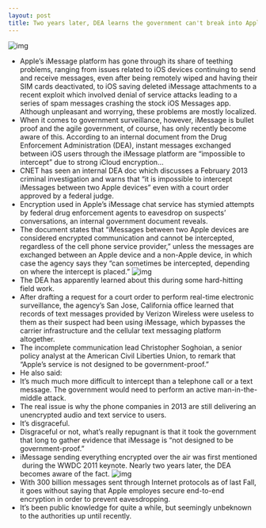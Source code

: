 ```yaml
---
layout: post
title: Two years later, DEA learns the government can't break into Apple’s iMessage
---
```

![img](http://media.idownloadblog.com/wp-content/uploads/2012/11/WWDC-2011-keynote-Scott-Forstall-iMessage-logo-slide.jpg)
* Apple’s iMessage platform has gone through its share of teething problems, ranging from issues related to iOS devices continuing to send and receive messages, even after being remotely wiped and having their SIM cards deactivated, to iOS saving deleted iMessage attachments to a recent exploit which involved denial of service attacks leading to a series of spam messages crashing the stock iOS Messages app. Although unpleasant and worrying, these problems are mostly localized.
* When it comes to government surveillance, however, iMessage is bullet proof and the agile government, of course, has only recently become aware of this. According to an internal document from the Drug Enforcement Administration (DEA), instant messages exchanged between iOS users through the iMessage platform are “impossible to intercept” due to strong iCloud encryption…
* CNET has seen an internal DEA doc which discusses a February 2013 criminal investigation and warns that “it is impossible to intercept iMessages between two Apple devices” even with a court order approved by a federal judge.
* Encryption used in Apple’s iMessage chat service has stymied attempts by federal drug enforcement agents to eavesdrop on suspects’ conversations, an internal government document reveals.
* The document states that “iMessages between two Apple devices are considered encrypted communication and cannot be intercepted, regardless of the cell phone service provider,” unless the messages are exchanged between an Apple device and a non-Apple device, in which case the agency says they “can sometimes be intercepted, depending on where the intercept is placed.”
![img](http://media.idownloadblog.com/wp-content/uploads/2012/08/iOS-5-iMessage-People-iPhone-iPod-touch-iPad.jpg)
* The DEA has apparently learned about this during some hard-hitting field work.
* After drafting a request for a court order to perform real-time electronic surveillance, the agency’s San Jose, California office learned that records of text messages provided by Verizon Wireless were useless to them as their suspect had been using iMessage, which bypasses the carrier infrastructure and the cellular text messaging platform altogether.
* The incomplete communication lead Christopher Soghoian, a senior policy analyst at the American Civil Liberties Union, to remark that “Apple’s service is not designed to be government-proof.”
* He also said:
* It’s much much more difficult to intercept than a telephone call or a text message. The government would need to perform an active man-in-the-middle attack.
* The real issue is why the phone companies in 2013 are still delivering an unencrypted audio and text service to users.
* It’s disgraceful.
* Disgraceful or not, what’s really repugnant is that it took the government that long to gather evidence that iMessage is “not designed to be government-proof.”
* iMessage sending everything encrypted over the air was first mentioned  during the WWDC 2011 keynote. Nearly two years later, the DEA becomes aware of the fact.
![img](http://media.idownloadblog.com/wp-content/uploads/2013/04/iMessage-secure-encryption.jpg)
* With 300 billion messages sent through Internet protocols as of last Fall, it goes without saying that Apple employes secure end-to-end encryption in order to prevent eavesdropping.
* It’s been public knowledge for quite a while, but seemingly unbeknown to the authorities up until recently.

